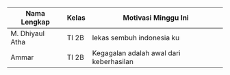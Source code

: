 | Nama Lengkap | Kelas | Motivasi Minggu Ini |
|--------------|-------|---------------------|
| M. Dhiyaul Atha    | TI 2B | lekas sembuh indonesia ku |
| Ammar    | TI 2B | Kegagalan adalah awal dari keberhasilan |
